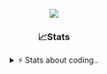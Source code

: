 <div align="center">
  
<p align="center">
  <img src="https://lanyard.cnrad.dev/api/1018290650602553364" />
</p>

### 📈Stats
<details>
    <summary> ⚡ Stats about coding.. </> </summary>
    <br/>

<!--START_SECTION:waka-->
![Code Time](http://img.shields.io/badge/Code%20Time-105%20hrs%2052%20mins-blue)

![Profile Views](http://img.shields.io/badge/Profile%20Views-26-blue)

**🐱 My GitHub Data** 

> 📦 1.1 MB Used in GitHub's Storage 
 > 
> 🏆 117 Contributions in the Year 2024
 > 
> 💼 Opted to Hire
 > 
> 📜 5 Public Repositories 
 > 
> 🔑 19 Private Repositories 
 > 
**I'm an Early 🐤** 

```text
🌞 Morning                26 commits          ██░░░░░░░░░░░░░░░░░░░░░░░   06.91 % 
🌆 Daytime                175 commits         ████████████░░░░░░░░░░░░░   46.54 % 
🌃 Evening                134 commits         █████████░░░░░░░░░░░░░░░░   35.64 % 
🌙 Night                  41 commits          ███░░░░░░░░░░░░░░░░░░░░░░   10.90 % 
```
📅 **I'm Most Productive on Sunday** 

```text
Monday                   22 commits          █░░░░░░░░░░░░░░░░░░░░░░░░   05.85 % 
Tuesday                  49 commits          ███░░░░░░░░░░░░░░░░░░░░░░   13.03 % 
Wednesday                48 commits          ███░░░░░░░░░░░░░░░░░░░░░░   12.77 % 
Thursday                 58 commits          ████░░░░░░░░░░░░░░░░░░░░░   15.43 % 
Friday                   46 commits          ███░░░░░░░░░░░░░░░░░░░░░░   12.23 % 
Saturday                 66 commits          ████░░░░░░░░░░░░░░░░░░░░░   17.55 % 
Sunday                   87 commits          ██████░░░░░░░░░░░░░░░░░░░   23.14 % 
```


📊 **This Week I Spent My Time On** 

```text
🕑︎ Time Zone: Europe/Berlin

💬 Programming Languages: 
No Activity Tracked This Week

🔥 Editors: 
No Activity Tracked This Week

🐱‍💻 Projects: 
No Activity Tracked This Week

💻 Operating System: 
No Activity Tracked This Week
```

**I Mostly Code in JavaScript** 

```text
JavaScript               7 repos             █████████░░░░░░░░░░░░░░░░   35.00 % 
Lua                      5 repos             ██████░░░░░░░░░░░░░░░░░░░   25.00 % 
Python                   3 repos             ████░░░░░░░░░░░░░░░░░░░░░   15.00 % 
C++                      1 repo              █░░░░░░░░░░░░░░░░░░░░░░░░   05.00 % 
TypeScript               1 repo              █░░░░░░░░░░░░░░░░░░░░░░░░   05.00 % 
```




 Last Updated on 09/12/2024 03:06:32 UTC
<!--END_SECTION:waka-->
</details>
